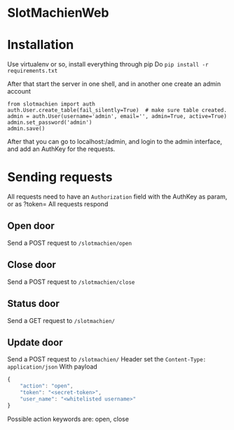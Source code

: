 SlotMachienWeb
==============

# Installation
Use virtualenv or so, install everything through pip
Do `pip install -r requirements.txt`

After that start the server in one shell, and in another one create an admin account
```
from slotmachien import auth
auth.User.create_table(fail_silently=True)  # make sure table created.
admin = auth.User(username='admin', email='', admin=True, active=True)
admin.set_password('admin')
admin.save()
```

After that you can go to localhost:<port>/admin, and login to the admin interface,
and add an AuthKey for the requests.

# Sending requests
All requests need to have an `Authorization` field with the AuthKey as param, or as ?token=<key>
All requests respond
## Open door
Send a POST request to `/slotmachien/open`

## Close door
Send a POST request to `/slotmachien/close`

## Status door
Send a GET request to `/slotmachien/`

## Update door
Send a POST request to `/slotmachien/`
Header set the `Content-Type: application/json`
With payload
```javascript
{
    "action": "open",
    "token": "<secret-token>",
    "user_name": "<whitelisted username>"
}
```
Possible action keywords are: open, close
